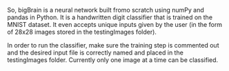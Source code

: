 So, bigBrain is a neural network built fromo scratch using numPy and pandas in Python. It is a handwritten digit classifier that is
trained on the MNIST dataset. It even accepts unique inputs given by the user (in the form of 28x28 images stored in the testingImages folder).

In order to run the classifier, make sure the training step is commented out and the desired input file is correctly named and placed in the 
testingImages folder. Currently only one image at a time can be classified.
